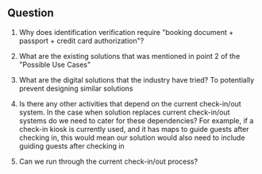 ## Question
1. Why does identification verification require "booking document + passport + credit card authorization"?

1. What are the existing solutions that was mentioned in point 2 of the "Possible Use Cases"

1. What are the digital solutions that the industry have tried? To potentially prevent designing similar solutions 

1. Is there any other activities that depend on the current check-in/out system. In the case when solution replaces current check-in/out systems do we need to cater for these dependencies? For example, if a check-in kiosk is currently used, and it has maps to guide guests after checking in, this would mean our solution would also need to include guiding guests after checking in 

1. Can we run through the current check-in/out process? 
